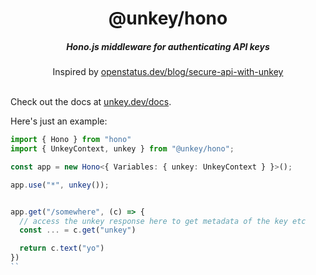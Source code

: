 
<div align="center">
    <h1 align="center">@unkey/hono</h1>
    <h5>Hono.js middleware for authenticating API keys</h5>
</div>

<div align="center">
  Inspired by <a href="https://www.openstatus.dev/blog/secure-api-with-unkey">openstatus.dev/blog/secure-api-with-unkey</a>
</div>
<br/>



Check out the docs at [unkey.dev/docs](https://unkey.dev/docs/libraries/ts/hono).


Here's just an example:

```ts
import { Hono } from "hono"
import { UnkeyContext, unkey } from "@unkey/hono";

const app = new Hono<{ Variables: { unkey: UnkeyContext } }>();

app.use("*", unkey());


app.get("/somewhere", (c) => {
  // access the unkey response here to get metadata of the key etc
  const ... = c.get("unkey")

  return c.text("yo")
})
``